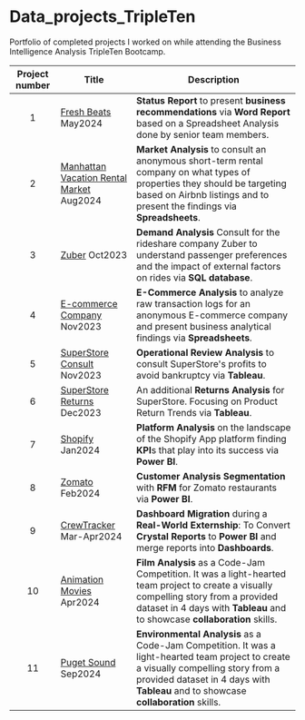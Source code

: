 # Data_projects_TripleTen
Portfolio of completed projects I worked on while attending the Business Intelligence Analysis TripleTen Bootcamp.

| Project number | Title | Description |
| :-----------: | ----------- |----------- |
| 1 | [Fresh Beats](https://github.com/Tiffany-Bergett/Data_projects_TripleTen/tree/main/Fresh%20Beats) May2024 | **Status Report** to present **business recommendations** via **Word Report** based on a Spreadsheet Analysis done by senior team members.  |
| 2 | [Manhattan Vacation Rental Market](https://github.com/Tiffany-Bergett/Data_projects_TripleTen/tree/main/Manhattan%20Vacation%20Rental%20Market%20Project) Aug2024 | **Market Analysis** to consult an anonymous short-term rental company on what types of properties they should be targeting based on Airbnb listings and to present the findings via **Spreadsheets**. |
| 3 | [Zuber](https://github.com/Tiffany-Bergett/Data_projects_TripleTen/tree/main/Zuber) Oct2023| **Demand Analysis** Consult for the rideshare company Zuber to understand passenger preferences and the impact of external factors on rides via **SQL database**. |
| 4 | [E-commerce Company](https://github.com/Tiffany-Bergett/Data_projects_TripleTen/tree/main/E-commerce%20Company) Nov2023| **E-Commerce Analysis** to analyze raw transaction logs for an anonymous E-commerce company and present business analytical findings via **Spreadsheets**. |
| 5 | [SuperStore Consult](https://github.com/Tiffany-Bergett/Data_projects_TripleTen/tree/main/SuperStore%20Consult) Nov2023 | **Operational Review Analysis** to consult SuperStore's profits to avoid bankruptcy via **Tableau**. |
| 6 | [SuperStore Returns](https://github.com/Tiffany-Bergett/Data_projects_TripleTen/tree/main/SuperStore%20Returns) Dec2023 | An additional **Returns Analysis** for SuperStore. Focusing on Product Return Trends via **Tableau**. |
| 7 | [Shopify](https://github.com/Tiffany-Bergett/Data_projects_TripleTen/tree/main/Shopify) Jan2024| **Platform Analysis** on the landscape of the Shopify App platform finding **KPI**s that play into its success via **Power BI**. |
| 8 | [Zomato](https://github.com/Tiffany-Bergett/Data_projects_TripleTen/tree/main/Zomato) Feb2024 | **Customer Analysis Segmentation** with **RFM** for Zomato restaurants via **Power BI**. |
| 9 | [CrewTracker](https://github.com/Tiffany-Bergett/Data_projects_TripleTen/tree/main/CrewTracker) Mar-Apr2024 | **Dashboard Migration** during a **Real-World Externship**: To Convert **Crystal Reports** to **Power BI** and merge reports into **Dashboards**. |
| 10| [Animation Movies](https://github.com/Tiffany-Bergett/Data_projects_TripleTen/tree/main/Animation%20Movies) Apr2024 | **Film Analysis** as a Code-Jam Competition. It was a light-hearted team project to create a visually compelling story from a provided dataset in 4 days with **Tableau** and to showcase **collaboration** skills. |
| 11| [Puget Sound](https://github.com/Tiffany-Bergett/Data_projects_TripleTen/tree/main/Puget%20Sound) Sep2024| **Environmental Analysis** as a Code-Jam Competition. It was a light-hearted team project to create a visually compelling story from a provided dataset in 4 days with **Tableau** and to showcase **collaboration** skills. |
